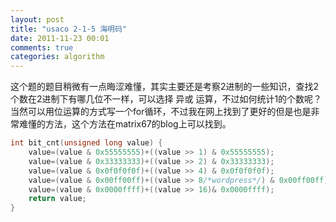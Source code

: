 ```yaml
---
layout: post
title: "usaco 2-1-5 海明码"
date: 2011-11-23 00:01
comments: true
categories: algorithm
---
```

这个题的题目稍微有一点晦涩难懂，其实主要还是考察2进制的一些知识，查找2个数在2进制下有哪几位不一样，可以选择 异或 运算，不过如何统计1的个数呢？当然可以用位运算的方式写一个for循环，不过我在网上找到了更好的但是也是非常难懂的方法，这个方法在matrix67的blog上可以找到。
```c
int bit_cnt(unsigned long value) {
    value=(value & 0x55555555)+((value >> 1) & 0x55555555);
    value=(value & 0x33333333)+((value >> 2) & 0x33333333);
    value=(value & 0x0f0f0f0f)+((value >> 4) & 0x0f0f0f0f);
    value=(value & 0x00ff00ff)+((value >> 8/*wordpress*/) & 0x00ff00ff);
    value=(value & 0x0000ffff)+((value >> 16)& 0x0000ffff);
    return value;
}
```